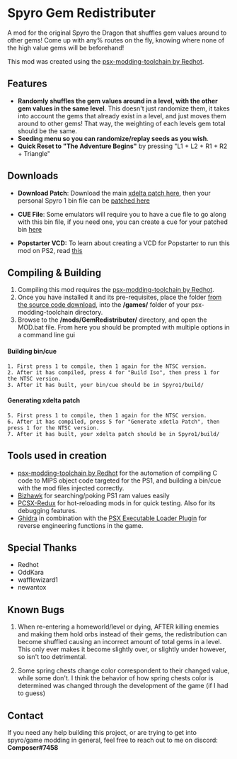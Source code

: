 
# Spyro Gem Redistributer

A mod for the original Spyro the Dragon that shuffles gem values around to other gems! Come up with any% routes on the fly, knowing where none of the high value gems will be beforehand!

This mod was created using the [psx-modding-toolchain by Redhot](https://github.com/mateusfavarin/psx-modding-toolchain). 

## Features

 -  **Randomly shuffles the gem values around in a level, with the other gem values in the same level**. This doesn't just randomize them, it takes into account the gems that already exist in a level, and just moves them around to other gems! That way, the weighting of each levels gem total should be the same.
 -  **Seeding menu so you can randomize/replay seeds as you wish**.
 -  **Quick Reset to "The Adventure Begins"** by pressing "L1 + L2 + R1 + R2 + Triangle"

## Downloads

 -  **Download Patch**: Download the main [xdelta patch here](https://github.com/C0mposer/Spyro-1-Gem-Redistributer-Mod/releases/download/beta/spyro1_GemRedistributer.xdelta), then your personal Spyro 1 bin file can be [patched here](https://hack64.net/tools/patcher.php)
 -  **CUE File**: Some emulators will require you to have a cue file to go along with this bin file, if you need one, you can create a cue for your patched bin [here](https://www.duckstation.org/cue-maker/)

 -  **Popstarter VCD:** To learn about creating a VCD for Popstarter to run this mod on PS2, read [this](https://pastebin.com/YsypFwJS)

## Compiling & Building

1. Compiling this mod requires the [psx-modding-toolchain by Redhot](https://github.com/mateusfavarin/psx-modding-toolchain). 
2. Once you have installed it and its pre-requisites, place the folder [from the source code download](https://github.com/C0mposer/Spyro-1-Gem-Redistributer-Mod/archive/refs/heads/main.zip), into the **/games/** folder of your psx-modding-toolchain directory.
3. Browse to the **/mods/GemRedistributer/** directory, and open the MOD.bat file. From here you should be prompted with multiple options in a command line gui

#### Building bin/cue
	
	1. First press 1 to compile, then 1 again for the NTSC version.
	2. After it has compiled, press 4 for "Build Iso", then press 1 for the NTSC version.
	3. After it has built, your bin/cue should be in Spyro1/build/

#### Generating xdelta patch
	
	5. First press 1 to compile, then 1 again for the NTSC version.
	6. After it has compiled, press 5 for "Generate xdetla Patch", then press 1 for the NTSC version.
	7. After it has built, your xdelta patch should be in Spyro1/build/
	

## Tools used in creation

 - [psx-modding-toolchain by Redhot](https://github.com/mateusfavarin/psx-modding-toolchain) for the automation of compiling C code to MIPS object code targeted for the PS1, and building a bin/cue with the mod files injected correctly.
 - [Bizhawk](https://github.com/TASEmulators/BizHawk) for searching/poking PS1 ram values easily
 - [PCSX-Redux](https://github.com/grumpycoders/pcsx-redux/) for hot-reloading mods in for quick testing. Also for its debugging features.
 - [Ghidra](https://github.com/NationalSecurityAgency/ghidra) in combination with the [PSX Executable Loader Plugin](https://github.com/lab313ru/ghidra_psx_ldr) for reverse engineering functions in the game.

## Special Thanks

 - Redhot
 - OddKara
 - wafflewizard1
 - newantox

## Known Bugs

1. When re-entering a homeworld/level or dying, AFTER killing enemies and making them hold orbs instead of their gems, the redistribution can become shuffled causing an incorrect amount of total gems in a level. This only ever makes it become slightly over, or slightly under however, so isn't too detrimental. 

2. Some spring chests change color correspondent to their changed value, while some don't. I think the behavior of how spring chests color is determined was changed through the development of the game (if I had to guess)


## Contact

If you need any help building this project, or are trying to get into spyro/game modding in general, feel free to reach out to me on discord: **Composer#7458**
